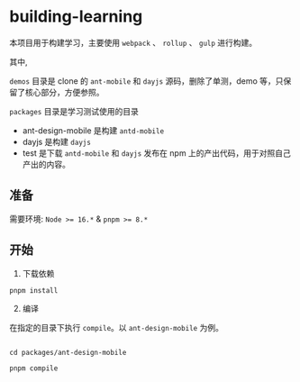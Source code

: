 # building-learning

本项目用于构建学习，主要使用 `webpack` 、 `rollup` 、 `gulp` 进行构建。

其中,

`demos` 目录是 clone 的 `ant-mobile` 和 `dayjs` 源码，删除了单测，demo 等，只保留了核心部分，方便参照。

`packages` 目录是学习测试使用的目录

- ant-design-mobile 是构建 `antd-mobile`
- dayjs 是构建 `dayjs`
- test 是下载 `antd-mobile` 和 `dayjs` 发布在 npm 上的产出代码，用于对照自己产出的内容。


## 准备

需要环境: `Node >= 16.*` & `pnpm >= 8.*`


## 开始

1. 下载依赖

```shell
pnpm install
```

2. 编译

在指定的目录下执行 `compile`。以 `ant-design-mobile` 为例。

```shell

cd packages/ant-design-mobile

pnpm compile
```
